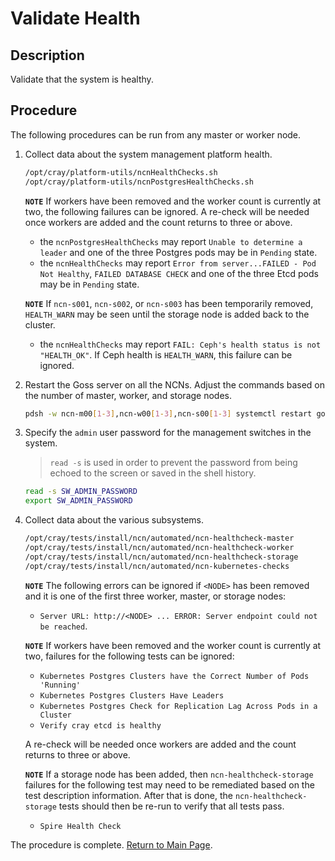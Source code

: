 # Validate Health

## Description

Validate that the system is healthy.

## Procedure

The following procedures can be run from any master or worker node.

1. Collect data about the system management platform health.

   ```bash
   /opt/cray/platform-utils/ncnHealthChecks.sh
   /opt/cray/platform-utils/ncnPostgresHealthChecks.sh
   ```

   **`NOTE`**
   If workers have been removed and the worker count is currently at two, the following failures can be ignored. A re-check will be needed once workers are added and the count returns to three or above.
   - the `ncnPostgresHealthChecks` may report `Unable to determine a leader` and one of the three Postgres pods may be in `Pending` state.
   - the `ncnHealthChecks` may report `Error from server...FAILED - Pod Not Healthy`, `FAILED DATABASE CHECK` and one of the three Etcd pods may be in `Pending` state.

   **`NOTE`**
   If `ncn-s001`, `ncn-s002`, or `ncn-s003` has been temporarily removed, `HEALTH_WARN` may be seen until the storage node is added back to the cluster.
   - the `ncnHealthChecks` may report `FAIL: Ceph's health status is not "HEALTH_OK"`. If Ceph health is `HEALTH_WARN`, this failure can be ignored.

1. Restart the Goss server on all the NCNs. Adjust the commands based on the number of master, worker, and storage nodes.

   ```bash
   pdsh -w ncn-m00[1-3],ncn-w00[1-3],ncn-s00[1-3] systemctl restart goss-servers
   ```

1. Specify the `admin` user password for the management switches in the system.

   > `read -s` is used in order to prevent the password from being echoed to the screen or saved in the shell history.

    ```bash
    read -s SW_ADMIN_PASSWORD
    export SW_ADMIN_PASSWORD
    ```

1. Collect data about the various subsystems.

   ```bash
   /opt/cray/tests/install/ncn/automated/ncn-healthcheck-master
   /opt/cray/tests/install/ncn/automated/ncn-healthcheck-worker
   /opt/cray/tests/install/ncn/automated/ncn-healthcheck-storage
   /opt/cray/tests/install/ncn/automated/ncn-kubernetes-checks 
   ```

   **`NOTE`**
   The following errors can be ignored if `<NODE>` has been removed and it is one of the first three worker, master, or storage nodes:
   - `Server URL: http://<NODE> ... ERROR: Server endpoint could not be reached`.

   **`NOTE`**
   If workers have been removed and the worker count is currently at two, failures for the following tests can be ignored:
   - `Kubernetes Postgres Clusters have the Correct Number of Pods 'Running'`
   - `Kubernetes Postgres Clusters Have Leaders`
   - `Kubernetes Postgres Check for Replication Lag Across Pods in a Cluster`
   - `Verify cray etcd is healthy`

   A re-check will be needed once workers are added and the count returns to three or above.

   **`NOTE`**
   If a storage node has been added, then `ncn-healthcheck-storage` failures for the following test may need to be remediated based on the test description information.
   After that is done, the `ncn-healthcheck-storage` tests should then be re-run to verify that all tests pass.
   - `Spire Health Check`

The procedure is complete. [Return to Main Page](../Add_Remove_Replace_NCNs.md).
